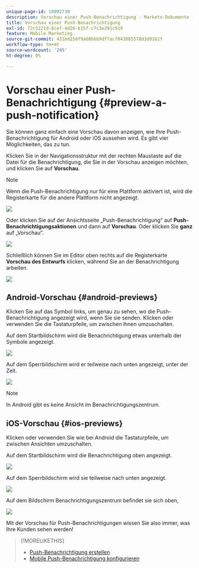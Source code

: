 ```yaml
---
unique-page-id: 10092730
description: Vorschau einer Push-Benachrichtigung - Marketo-Dokumente - Produktdokumentation
title: Vorschau einer Push-Benachrichtigung
exl-id: 72c5221d-8cef-4d26-b15f-c7c3e291c919
feature: Mobile Marketing
source-git-commit: 431bd258f9a68bbb9df7acf043085578d3d91b1f
workflow-type: tm+mt
source-wordcount: '245'
ht-degree: 0%

---
```


# Vorschau einer Push-Benachrichtigung {#preview-a-push-notification}

Sie können ganz einfach eine Vorschau davon anzeigen, wie Ihre Push-Benachrichtigung für Android oder iOS aussehen wird. Es gibt vier Möglichkeiten, das zu tun.

Klicken Sie in der Navigationsstruktur mit der rechten Maustaste auf die Datei für die Benachrichtigung, die Sie in der Vorschau anzeigen möchten, und klicken Sie auf **Vorschau**.

>[!NOTE]
>
>Wenn die Push-Benachrichtigung nur für eine Plattform aktiviert ist, wird die Registerkarte für die andere Plattform nicht angezeigt.

![](assets/image2015-9-4-9-3a52-3a27.png)

Oder klicken Sie auf der Ansichtsseite „Push-Benachrichtigung“ auf **Push-Benachrichtigungsaktionen** und dann auf **Vorschau**. Oder klicken Sie **ganz** auf „Vorschau“.

![](assets/image2015-9-4-10-3a53-3a28.png)

Schließlich können Sie im Editor oben rechts auf die Registerkarte **Vorschau des Entwurfs** klicken, während Sie an der Benachrichtigung arbeiten.

![](assets/image2015-9-14-15-3a55-3a26.png)

## Android-Vorschau {#android-previews}

Klicken Sie auf das Symbol links, um genau zu sehen, wo die Push-Benachrichtigung angezeigt wird, wenn Sie sie senden. Klicken oder verwenden Sie die Tastaturpfeile, um zwischen ihnen umzuschalten.

Auf dem Startbildschirm wird die Benachrichtigung etwas unterhalb der Symbole angezeigt.

![](assets/image2015-9-17-16-3a57-3a0.png)

Auf dem Sperrbildschirm wird er teilweise nach unten angezeigt, unter der Zeit.

![](assets/image2015-9-17-16-3a58-3a47.png)

>[!NOTE]
>
>In Android gibt es keine Ansicht im Benachrichtigungszentrum.

## iOS-Vorschau {#ios-previews}

Klicken oder verwenden Sie wie bei Android die Tastaturpfeile, um zwischen Ansichten umzuschalten.

Auf dem Startbildschirm wird die Benachrichtigung oben angezeigt.

![](assets/image2015-9-17-17-3a0-3a28.png)

Auf dem Sperrbildschirm wird sie teilweise nach unten angezeigt.

![](assets/image2015-9-17-17-3a2-3a1.png)

Auf dem Bildschirm Benachrichtigungszentrum befindet sie sich oben,

![](assets/image2015-9-17-17-3a3-3a15.png)

Mit der Vorschau für Push-Benachrichtigungen wissen Sie also immer, was Ihre Kunden sehen werden!

>[!MORELIKETHIS]
>
>* [Push-Benachrichtigung erstellen](/help/marketo/product-docs/mobile-marketing/push-notifications/create-a-push-notification.md)
>* [Mobile Push-Benachrichtigung konfigurieren](/help/marketo/product-docs/mobile-marketing/push-notifications/configure-mobile-push-notification.md)
